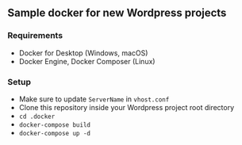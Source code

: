 ## Sample docker for new Wordpress projects
### Requirements
- Docker for Desktop (Windows, macOS)
- Docker Engine, Docker Composer (Linux)

### Setup
- Make sure to update `ServerName` in `vhost.conf`
- Clone this repository inside your Wordpress project root directory
- `cd .docker`
- `docker-compose build`
- `docker-compose up -d`